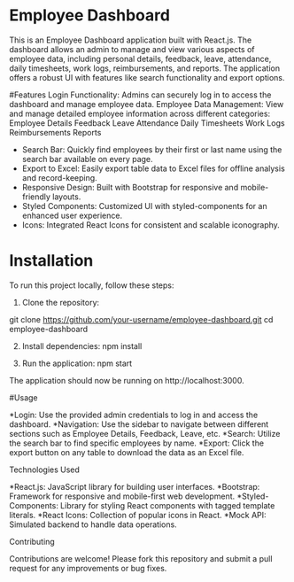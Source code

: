 # Employee Dashboard
This is an Employee Dashboard application built with React.js. The dashboard allows an admin to manage and view various aspects of employee data, including personal details, feedback, leave, attendance, daily timesheets, work logs, reimbursements, and reports. The application offers a robust UI with features like search functionality and export options.

#Features
Login Functionality: Admins can securely log in to access the dashboard and manage employee data.
Employee Data Management: View and manage detailed employee information across different categories:
Employee Details
Feedback
Leave
Attendance
Daily Timesheets
Work Logs
Reimbursements
Reports
- Search Bar: Quickly find employees by their first or last name using the search bar available on every page.
- Export to Excel: Easily export table data to Excel files for offline analysis and record-keeping.
- Responsive Design: Built with Bootstrap for responsive and mobile-friendly layouts.
- Styled Components: Customized UI with styled-components for an enhanced user experience.
- Icons: Integrated React Icons for consistent and scalable iconography.

# Installation
  To run this project locally, follow these steps:

1. Clone the repository:

git clone https://github.com/your-username/employee-dashboard.git
cd employee-dashboard

2. Install dependencies: npm install

3. Run the application: npm start

The application should now be running on http://localhost:3000.

#Usage

*Login: Use the provided admin credentials to log in and access the dashboard. *Navigation: Use the sidebar to navigate between different sections such as Employee Details, Feedback, Leave, etc. *Search: Utilize the search bar to find specific employees by name. *Export: Click the export button on any table to download the data as an Excel file.

Technologies Used

*React.js: JavaScript library for building user interfaces. *Bootstrap: Framework for responsive and mobile-first web development. *Styled-Components: Library for styling React components with tagged template literals. *React Icons: Collection of popular icons in React. *Mock API: Simulated backend to handle data operations.

Contributing

Contributions are welcome! Please fork this repository and submit a pull request for any improvements or bug fixes.
